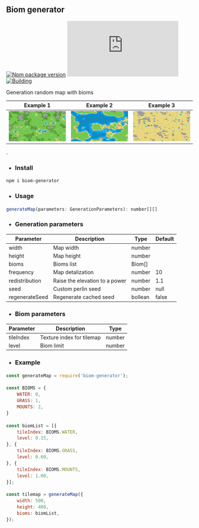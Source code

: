 ## Biom generator
[![Npm package version](https://badgen.net/npm/v/biom-generator)](https://npmjs.com/package/biom-generator)
[![Small size](https://badge-size.herokuapp.com/neki-dev/biom-generator/master/dist/index.js)](https://github.com/neki-dev/biom-generator/blob/master/dist/index.js)
[![Building](https://github.com/neki-dev/biom-generator/actions/workflows/npm.yml/badge.svg)](https://github.com/neki-dev/biom-generator/actions)

Generation random map with bioms

Example 1 | Example 2 | Example 3
--|---|--
![Example 3](./docs/example-3.png) | ![Example 1](./docs/example-1.png) | ![Example 2](./docs/example-2.png)

.

* ### Install

```sh
npm i biom-generator
```

* ### Usage

```js
generateMap(parameters: GenerationParameters): number[][]
```

* ### Generation parameters

Parameter      | Description                    | Type      | Default
-------------- | ------------------------------ | --------- | ----
width          | Map width                      | number    | 
height         | Map height                     | number    | 
bioms          | Bioms list                     | Biom[]    | 
frequency      | Map detalization               | number    | 10
redistribution | Raise the elevation to a power | number    | 1.1
seed           | Custom perlin seed             | number    | null
regenerateSeed | Regenerate cached seed         | bollean   | false

* ### Biom parameters

Parameter | Description               | Type
--------- | ------------------------- | -------
tileIndex | Texture index for tilemap | number
level     | Biom limit                | number

* ### Example

```js
const generateMap = require('biom-generator');

const BIOMS = {
    WATER: 0,
    GRASS: 1,
    MOUNTS: 2,
}

const biomList = [{
    tileIndex: BIOMS.WATER,
    level: 0.15,
}, {
    tileIndex: BIOMS.GRASS,
    level: 0.60,
}, {
    tileIndex: BIOMS.MOUNTS,
    level: 1.00,
}];

const tilemap = generateMap({
    width: 500,
    height: 400,
    bioms: biomList,
});
```